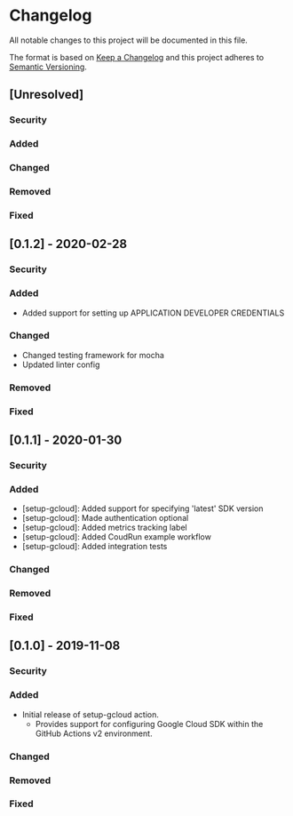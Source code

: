 <!--
 Copyright 2019 Google LLC

 Licensed under the Apache License, Version 2.0 (the "License"); you may not use this file except in
 compliance with the License. You may obtain a copy of the License at
 
        https://www.apache.org/licenses/LICENSE-2.0

 Unless required by applicable law or agreed to in writing, software distributed under the License
 is distributed on an "AS IS" BASIS, WITHOUT WARRANTIES OR CONDITIONS OF ANY KIND, either express or
 implied. See the License for the specific language governing permissions and limitations under the
 License.
-->
# Changelog
All notable changes to this project will be documented in this file.

The format is based on [Keep a Changelog](http://keepachangelog.com/en/1.0.0/)
and this project adheres to [Semantic Versioning](http://semver.org/spec/v2.0.0.html).

## [Unresolved]

 ### Security
 
 ### Added
  
 ### Changed
				
 ### Removed
				 
 ### Fixed

## [0.1.2] - 2020-02-28

 ### Security
 
 ### Added
 - Added support for setting up APPLICATION DEVELOPER CREDENTIALS
  
 ### Changed
 - Changed testing framework for mocha
 - Updated linter config
				
 ### Removed
				 
 ### Fixed


## [0.1.1] - 2020-01-30

 ### Security
 
 ### Added
 - [setup-gcloud]: Added support for specifying 'latest' SDK version
 - [setup-gcloud]: Made authentication optional
 - [setup-gcloud]: Added metrics tracking label
 - [setup-gcloud]: Added CoudRun example workflow
 - [setup-gcloud]: Added integration tests

 ### Changed
				
 ### Removed
				 
 ### Fixed

## [0.1.0] - 2019-11-08

 ### Security
 
 ### Added
  - Initial release of setup-gcloud action.
    - Provides support for configuring Google Cloud SDK within the GitHub Actions v2 environment.
  
 ### Changed
				
 ### Removed
				 
 ### Fixed
 
